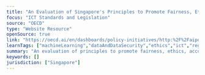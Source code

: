 ```yaml
---
title: "An Evaluation of Singapore's Principles to Promote Fairness, Ethics, Accountability and Transparency in the Use of Artificial Intelligence and Data Analytics in Singapore’s Financial Sector"
focus: "ICT Standards and Legislation"
source: "OECD"
type: "Website Resource"
openSource: true
link: "https://oecd.ai/en/dashboards/policy-initiatives/http:%2F%2Faipo.oecd.org%2F2021-data-policyInitiatives-24572"
learnTags: ["machineLearning","dataAndDataSecurity","ethics","ict","regulation"]
summary: "An evaluation of principles to promote fairness, ethics, accountability and transparency in the use of artificial intelligence and data analytics in Singapore’s financial sector."
keywords: []
jurisdiction: ["Singapore"]
---
```

